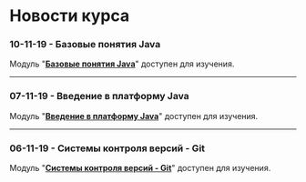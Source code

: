Новости курса
===
### 10-11-19 - Базовые понятия Java
Модуль "**[Базовые понятия Java]({{site.materialsurl}}java_basics/java_basics)**" доступен для изучения.

---

### 07-11-19 - Введение в платформу Java
Модуль "**[Введение в платформу Java]({{site.materialsurl}}java_intro/java_intro)**" доступен для изучения.

---

### 06-11-19 - Системы контроля версий - Git
Модуль "**[Системы контроля версий - Git]({{site.materialsurl}}git/git)**" доступен для изучения.




